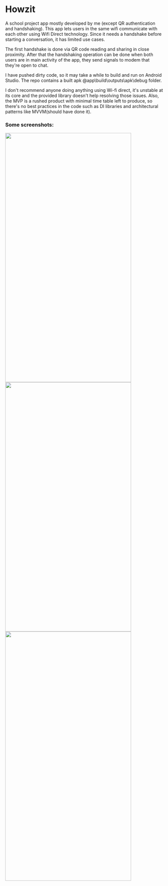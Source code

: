 # Howzit
A school project app mostly developed by me (except QR authentication and handshaking). This app lets users in the same wifi communicate with each other using Wifi Direct technology. 
Since it needs a handshake before starting a conversation, it has limited use cases.

The first handshake is done via QR code reading and sharing in close proximity. After that the handshaking operation can be done when both users are in main activity of
the app, they send signals to modem that they're open to chat. 

I have pushed dirty code, so it may take a while to build and run on Android Studio. The repo contains a built apk @app\build\outputs\apk\debug folder.

I don't recommend anyone doing anything using Wi-fi direct, it's unstable at its core and the provided library doesn't help resolving those issues.
Also, the MVP is a rushed product with minimal time table left to produce, so there's no best practices in the code such as DI libraries and architectural patterns like MVVM(should have done it).

### Some screenshots:

<img src="https://user-images.githubusercontent.com/32223948/124740995-f4de7080-df23-11eb-9476-e52533b030ea.png" width="400" height="790">
<img src="https://user-images.githubusercontent.com/32223948/124740423-75e93800-df23-11eb-8d5f-d6cd0557bd57.png" width="400" height="790">
<img src="https://user-images.githubusercontent.com/32223948/124740878-dbd5bf80-df23-11eb-8f35-02a0ea1d265c.png" width="400" height="790">




